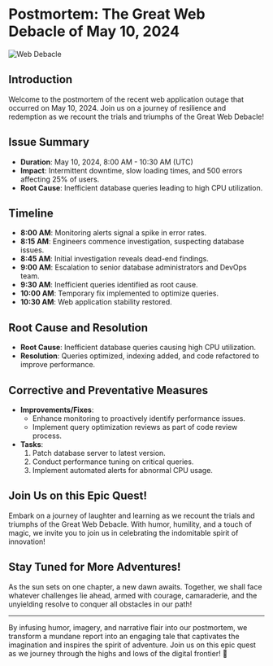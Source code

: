 # Postmortem: The Great Web Debacle of May 10, 2024

![Web Debacle](https://example.com/web_debacle_diagram.png)

## Introduction
Welcome to the postmortem of the recent web application outage that occurred on May 10, 2024. Join us on a journey of resilience and redemption as we recount the trials and triumphs of the Great Web Debacle!

## Issue Summary
- **Duration**: May 10, 2024, 8:00 AM - 10:30 AM (UTC)
- **Impact**: Intermittent downtime, slow loading times, and 500 errors affecting 25% of users.
- **Root Cause**: Inefficient database queries leading to high CPU utilization.

## Timeline
- **8:00 AM**: Monitoring alerts signal a spike in error rates.
- **8:15 AM**: Engineers commence investigation, suspecting database issues.
- **8:45 AM**: Initial investigation reveals dead-end findings.
- **9:00 AM**: Escalation to senior database administrators and DevOps team.
- **9:30 AM**: Inefficient queries identified as root cause.
- **10:00 AM**: Temporary fix implemented to optimize queries.
- **10:30 AM**: Web application stability restored.

## Root Cause and Resolution
- **Root Cause**: Inefficient database queries causing high CPU utilization.
- **Resolution**: Queries optimized, indexing added, and code refactored to improve performance.

## Corrective and Preventative Measures
- **Improvements/Fixes**:
  - Enhance monitoring to proactively identify performance issues.
  - Implement query optimization reviews as part of code review process.
- **Tasks**:
  1. Patch database server to latest version.
  2. Conduct performance tuning on critical queries.
  3. Implement automated alerts for abnormal CPU usage.

## Join Us on this Epic Quest!
Embark on a journey of laughter and learning as we recount the trials and triumphs of the Great Web Debacle. With humor, humility, and a touch of magic, we invite you to join us in celebrating the indomitable spirit of innovation!

## Stay Tuned for More Adventures!
As the sun sets on one chapter, a new dawn awaits. Together, we shall face whatever challenges lie ahead, armed with courage, camaraderie, and the unyielding resolve to conquer all obstacles in our path!

---

By infusing humor, imagery, and narrative flair into our postmortem, we transform a mundane report into an engaging tale that captivates the imagination and inspires the spirit of adventure. Join us on this epic quest as we journey through the highs and lows of the digital frontier! 🚀

